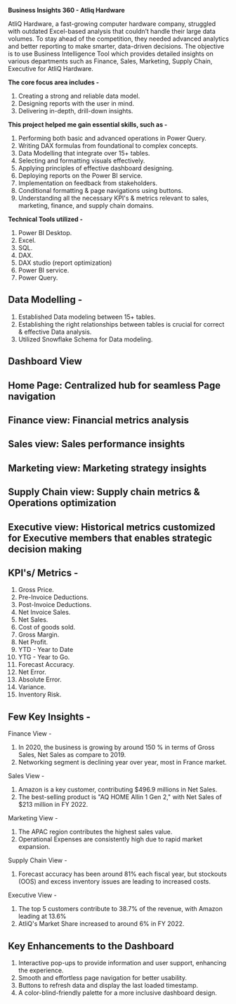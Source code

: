 **Business Insights 360 - Atliq Hardware**

AtliQ Hardware, a fast-growing computer hardware company, struggled with outdated Excel-based analysis that couldn’t handle their large data volumes. To stay ahead of the competition, they needed advanced analytics and better reporting to make smarter, data-driven decisions. The objective is to use Business Intelligence Tool which provides detailed insights on various departments such as Finance, Sales, Marketing, Supply Chain, Executive for AtliQ Hardware.

**The core focus area includes -**

1. Creating a strong and reliable data model.
2. Designing reports with the user in mind.
3. Delivering in-depth, drill-down insights.

**This project helped me gain essential skills, such as -**

1. Performing both basic and advanced operations in Power Query.
2. Writing DAX formulas from foundational to complex concepts.
3. Data Modelling that integrate over 15+ tables.
4. Selecting and formatting visuals effectively.
5. Applying principles of effective dashboard designing.
6. Deploying reports on the Power BI service.
7. Implementation on feedback from stakeholders.
8. Conditional formatting & page navigations using buttons.
9. Understanding all the necessary KPI's & metrics relevant to sales, marketing, finance, and supply chain domains.

**Technical Tools utilized -** 

1. Power BI Desktop.
2. Excel. 
3. SQL.
4. DAX. 
5. DAX studio (report optimization)
6. Power BI service.
7. Power Query.


## Data Modelling -

1. Established Data modeling between 15+ tables.
2. Establishing the right relationships between tables is crucial for correct & effective Data analysis.
3. Utilized Snowflake Schema for Data modeling.

## Dashboard View 
## Home Page: Centralized hub for seamless Page navigation
## Finance view: Financial metrics analysis
## Sales view: Sales performance insights
## Marketing view: Marketing strategy insights
## Supply Chain view: Supply chain metrics & Operations optimization
## Executive view: Historical metrics customized for Executive members that enables strategic decision making
## KPI's/ Metrics -

1. Gross Price.
2. Pre-Invoice Deductions.
3. Post-Invoice Deductions.
4. Net Invoice Sales.
5. Net Sales.
6. Cost of goods sold.
7. Gross Margin.
8. Net Profit.
9. YTD - Year to Date
10. YTG - Year to Go.
11. Forecast Accuracy.
12. Net Error.
13. Absolute Error.
14. Variance.
15. Inventory Risk.


## Few Key Insights -

Finance View -

1. In 2020, the business is growing by around 150 % in terms of  Gross Sales, Net Sales as compare to 2019.
2. Networking segment is declining year over year, most in France market.
 
Sales View -

1. Amazon is a  key customer, contributing $496.9 millions in Net Sales.
2. The best-selling product is "AQ HOME Allin 1 Gen 2," with Net Sales of $213 million in FY 2022.

Marketing View -

1. The APAC region contributes the highest sales value.
2. Operational Expenses are consistently high due to rapid market expansion. 

Supply Chain View -

1. Forecast accuracy has been around 81% each fiscal year, but stockouts (OOS) and excess inventory issues are leading to increased costs.

Executive View -

1. The top 5 customers contribute to 38.7% of the revenue, with Amazon leading at 13.6%
2. AtliQ's Market Share increased to around 6% in FY 2022.


## Key Enhancements to the Dashboard

1. Interactive pop-ups to provide information and user support, enhancing the experience.
2. Smooth and effortless page navigation for better usability.
3. Buttons to refresh data and display the last loaded timestamp.
4. A color-blind-friendly palette for a more inclusive dashboard design.
